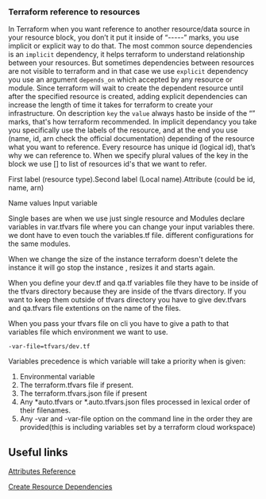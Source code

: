 ### Terraform reference to resources

In Terraform when you want reference to another resource/data source in your resource block, you don’t it put it inside of “-----”  marks, you use implicit or explicit way to do that. The most common source dependencies is an ```implicit``` dependency, it helps terraform to understand relationship between your resources. But sometimes dependencies between resources are not visible to terraform and in that case we use ```explicit``` dependency you use  an argument ```depends_on``` which accepted by any resource or module. Since terraform will wait to create the dependent resource until after the specified resource is created, adding explicit dependencies can increase the length of time it takes for terraform to create your infrastructure. On description ```key``` the ```value``` always hasto be inside  of the “” marks, that's  how terraform recommended. In implicit dependancy you take you specifically use the labels of the resource, and at the end you use (name, id, arn check the official documentation) depending of the resource what you want to reference.  Every resource has unique id (logical id), that’s why we can reference to. 
When we specify plural values of the key in the block we use [] to list of resources id's that we want to refer.

First label (resource type).Second label (Local name).Attribute (could be id, name, arn) 

Name values
Input variable

Single bases are when we use just single resource and Modules
declare variables in var.tfvars file where you can change your input variables there. we dont have to even touch the variables.tf file.
different configurations for the same modules.

When we change the size of the instance terraform doesn't delete the instance it will go stop the instance , resizes it and starts again. 

When you define your dev.tf and qa.tf variables file they have to be inside of the tfvars directory because they are inside of the tfvars directory. If you want to keep them outside of tfvars directory you have to give dev.tfvars and qa.tfvars file extentions on the name of the files.

When you pass your tfvars file on cli you have to give a path to that variables file which environment we want to use. 
```
-var-file=tfvars/dev.tf

```
Variables precedence is which variable will take a priority when is given:

1. Environmental variable
2. The terraform.tfvars file if present. 
3. The terraform.tfvars.json file if present
4. Any *auto.tfvars or *.auto.tfvars.json files processed in lexical order of their filenames.
5. Any -var and -var-file option on the command line in the order they are provided(this is including variables set by a terraform cloud workspace)



## Useful links

[Attributes Reference](https://registry.terraform.io/providers/hashicorp/aws/latest/docs/resources/instance)

[Create Resource Dependencies](https://learn.hashicorp.com/tutorials/terraform/dependencies)
